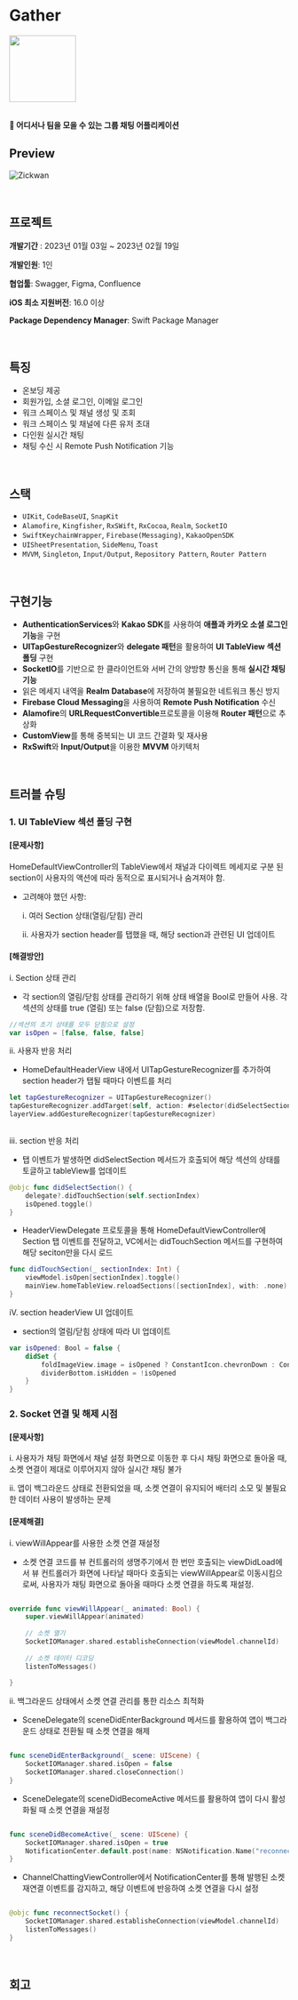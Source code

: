 # Gather

<img width="120" height="120" src="https://github.com/989ksy/Gather/assets/122261047/0be8047d-5ef0-43d6-add3-39be23eb12d2">

</br>
</br>

**💬 어디서나 팀을 모을 수 있는 그룹 채팅 어플리케이션**


## Preview

![Zickwan](https://github.com/989ksy/Gather/assets/122261047/d3bd0325-f2ae-45e9-8aa9-12621d74ed9f)


</br>

## 프로젝트

**개발기간** : 2023년 01월 03일 ~ 2023년 02월 19일

**개발인원**: 1인

**협업툴**: Swagger, Figma, Confluence

**iOS 최소 지원버전**: 16.0 이상

**Package Dependency Manager**: Swift Package Manager


</br>

## 특징

- 온보딩 제공
- 회원가입, 소셜 로그인, 이메일 로그인 
- 워크 스페이스 및 채널 생성 및 조회
- 워크 스페이스 및 채널에 다른 유저 초대
- 다인원 실시간 채팅
- 채팅 수신 시 Remote Push Notification 기능

</br>

## 스택

- `UIKit`, `CodeBaseUI`, `SnapKit`
- `Alamofire`, `Kingfisher`, `RxSWift`, `RxCocoa`, `Realm`, `SocketIO`
- `SwiftKeychainWrapper`, `Firebase(Messaging)`, `KakaoOpenSDK`
- `UISheetPresentation`, `SideMenu`, `Toast`
- `MVVM`, `Singleton`, `Input/Output`, `Repository Pattern`, `Router Pattern`

</br>

## 구현기능

- **AuthenticationServices**와 **Kakao SDK**를 사용하여 **애플과 카카오 소셜 로그인 기능**을 구현
- **UITapGestureRecognizer**와 **delegate 패턴**을 활용하여 **UI TableView 섹션 폴딩** 구현
- **SocketIO**를 기반으로 한 클라이언트와 서버 간의 양방향 통신을 통해 **실시간 채팅 기능**
- 읽은 메세지 내역을 **Realm Database**에 저장하여 불필요한 네트워크 통신 방지
- **Firebase Cloud Messaging**을 사용하여 **Remote Push Notification** 수신
- **Alamofire**의 **URLRequestConvertible**프로토콜을 이용해 **Router 패턴**으로 추상화
- **CustomView**를 통해 중복되는 UI 코드 간결화 및 재사용
- **RxSwift**와 **Input/Output**을 이용한 **MVVM** 아키텍처


</br>

 ## 트러블 슈팅

### 1. UI TableView 섹션 폴딩 구현

#### [문제사항]

HomeDefaultViewController의 TableView에서 채널과 다이렉트 메세지로 구분 된 section이 사용자의 액션에 따라 동적으로 표시되거나 숨겨져야 함.

- 고려해야 했던 사항:

  i. 여러 Section 상태(열림/닫힘) 관리

  ii. 사용자가 section header를 탭했을 때, 해당 section과 관련된 UI 업데이트


#### [해결방안]

i. Section 상태 관리

- 각 section의 열림/닫힘 상태를 관리하기 위해 상태 배열을 Bool로 만들어 사용. 각 섹션의 상태를 true (열림) 또는 false (닫힘)으로 저장함.

``` swift
//섹션의 초기 상태를 모두 닫힘으로 설정
var isOpen = [false, false, false]        
```

ii. 사용자 반응 처리
- HomeDefaultHeaderView 내에서 UITapGestureRecognizer를 추가하여 section header가 탭될 때마다 이벤트를 처리

``` swift
let tapGestureRecognizer = UITapGestureRecognizer()
tapGestureRecognizer.addTarget(self, action: #selector(didSelectSection))
layerView.addGestureRecognizer(tapGestureRecognizer)
            
```

iii. section 반응 처리
- 탭 이벤트가 발생하면 didSelectSection 메서드가 호출되어 해당 섹션의 상태를 토글하고 tableView를 업데이트

``` swift
@objc func didSelectSection() {
    delegate?.didTouchSection(self.sectionIndex)
    isOpened.toggle()
}

```

- HeaderViewDelegate 프로토콜을 통해 HomeDefaultViewController에 Section 탭 이벤트를 전달하고, VC에서는 didTouchSection 메서드를 구현하여 해당 seciton만을 다시 로드
  
``` swift
func didTouchSection(_ sectionIndex: Int) {
    viewModel.isOpen[sectionIndex].toggle()
    mainView.homeTableView.reloadSections([sectionIndex], with: .none)
}

```

iV. section headerView UI 업데이트

- section의 열림/닫힘 상태에 따라 UI 업데이트

``` swift
var isOpened: Bool = false {
    didSet {
        foldImageView.image = isOpened ? ConstantIcon.chevronDown : ConstantIcon.chevronUp
        dividerBottom.isHidden = !isOpened
    }
}

```
 

### 2. Socket 연결 및 해제 시점

#### [문제사항]

i. 사용자가 채팅 화면에서 채널 설정 화면으로 이동한 후 다시 채팅 화면으로 돌아올 때, 소켓 연결이 제대로 이루어지지 않아 실시간 채팅 불가

ii. 앱이 백그라운드 상태로 전환되었을 때, 소켓 연결이 유지되어 배터리 소모 및 불필요한 데이터 사용이 발생하는 문제

#### [문제해결]

i. viewWillAppear를 사용한 소켓 연결 재설정

- 소켓 연결 코드를 뷰 컨트롤러의 생명주기에서 한 번만 호출되는 viewDidLoad에서 뷰 컨트롤러가 화면에 나타날 때마다 호출되는 viewWillAppear로 이동시킴으로써, 사용자가 채팅 화면으로 돌아올 때마다 소켓 연결을 하도록 재설정.

``` swift

override func viewWillAppear(_ animated: Bool) {
    super.viewWillAppear(animated)
    
    // 소켓 열기
    SocketIOManager.shared.establisheConnection(viewModel.channelId)
    
    // 소켓 데이터 디코딩
    listenToMessages()
    
}

```

ii. 백그라운드 상태에서 소켓 연결 관리를 통한 리소스 최적화

- SceneDelegate의 sceneDidEnterBackground 메서드를 활용하여 앱이 백그라운드 상태로 전환될 때 소켓 연결을 해제

``` swift

func sceneDidEnterBackground(_ scene: UIScene) {
    SocketIOManager.shared.isOpen = false
    SocketIOManager.shared.closeConnection()
}

```

- SceneDelegate의 sceneDidBecomeActive 메서드를 활용하여 앱이 다시 활성화될 때 소켓 연결을 재설정

``` swift

func sceneDidBecomeActive(_ scene: UIScene) {
    SocketIOManager.shared.isOpen = true
    NotificationCenter.default.post(name: NSNotification.Name("reconnectSocket"), object: nil)
}


```

- ChannelChattingViewController에서 NotificationCenter를 통해 발행된 소켓 재연결 이벤트를 감지하고, 해당 이벤트에 반응하여 소켓 연결을 다시 설정

``` swift

@objc func reconnectSocket() {
    SocketIOManager.shared.establisheConnection(viewModel.channelId)
    listenToMessages()
}

```


 </br>

 ## 회고
